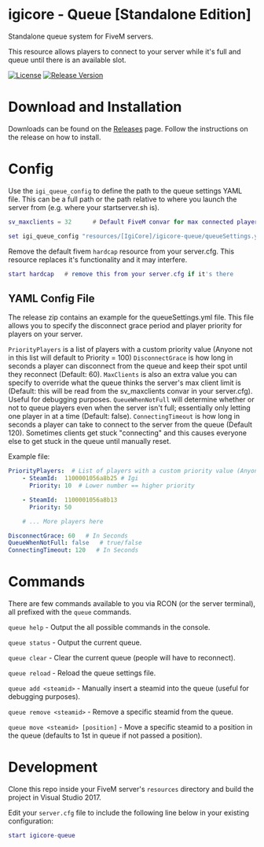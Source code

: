 # igicore - Queue [Standalone Edition]
Standalone queue system for FiveM servers.

This resource allows players to connect to your server while it's full and queue until there is an available slot.

[![License](https://img.shields.io/github/license/Igirisujin/igicore-queue-standalone.svg)](LICENSE)
[![Release Version](https://img.shields.io/github/release/Igirisujin/igicore-queue-standalone.svg)](https://github.com/Igirisujin/igicore-queue-standalone/releases)

# Download and Installation
Downloads can be found on the [Releases](https://github.com/Igirisujin/igicore-queue-standalone/releases/latest) page.
Follow the instructions on the release on how to install.

# Config
Use the `igi_queue_config` to define the path to the queue settings YAML file. This can be a full path or the path relative to where you launch the server from (e.g. where your startserver.sh is).

```lua
sv_maxclients = 32      # Default FiveM convar for max connected players

set igi_queue_config "resources/[IgiCore]/igicore-queue/queueSettings.yml"  # Path to the config file relative to where you launch the server
```

Remove the default fivem `hardcap` resource from your server.cfg. This resource replaces it's functionality and it may interfere.
```lua
start hardcap   # remove this from your server.cfg if it's there
```

## YAML Config File
The release zip contains an example for the queueSettings.yml file. This file allows you to specify the disconnect grace period and player priority for players on your server.

`PriorityPlayers` is a list of players with a custom priority value (Anyone not in this list will default to Priority = 100)
`DisconnectGrace` is how long in seconds a player can disconnect from the queue and keep their spot until they reconnect (Default: 60).
`MaxClients` is also an extra value you can specify to override what the queue thinks the server's max client limit is (Default: this will be read from the sv_maxclients convar in your server.cfg). Useful for debugging purposes.
`QueueWhenNotFull` will determine whether or not to queue players even when the server isn't full; essentially only letting one player in at a time (Default: false).
`ConnectingTimeout` is how long in seconds a player can take to connect to the server from the queue (Default 120). Sometimes clients get stuck "connecting" and this causes everyone else to get stuck in the queue until manually reset.

Example file:
```yml
PriorityPlayers:  # List of players with a custom priority value (Anyone not in this list will default to Priority = 100)
    - SteamId:  1100001056a8b25 # Igi
      Priority: 10  # Lower number == higher priority

    - SteamId:  1100001056a8b13
      Priority: 50

    # ... More players here

DisconnectGrace: 60   # In Seconds
QueueWhenNotFull: false   # true/false
ConnectingTimeout: 120   # In Seconds
```

# Commands
There are few commands available to you via RCON (or the server terminal), all prefixed with the `queue` commands.

`queue help` - Output the all possible commands in the console.

`queue status` - Output the current queue.

`queue clear` - Clear the current queue (people will have to reconnect).

`queue reload` - Reload the queue settings file.

`queue add <steamid>` - Manually insert a steamid into the queue (useful for debugging purposes).

`queue remove <steamid>` - Remove a specific steamid from the queue.

`queue move <steamid> [position]` - Move a specific steamid to a position in the queue (defaults to 1st in queue if not passed a position).


# Development
Clone this repo inside your FiveM server's ``resources`` directory and build the project in Visual Studio 2017.

Edit your ``server.cfg`` file to include the following line below in your existing configuration:

```lua
start igicore-queue
```


